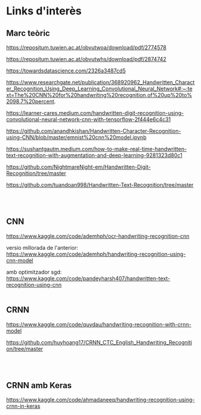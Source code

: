 # Links d'interès


## **Marc teòric**

https://repositum.tuwien.ac.at/obvutwoa/download/pdf/2774578

https://repositum.tuwien.ac.at/obvutwhs/download/pdf/2874742

https://towardsdatascience.com/2326a3487cd5

https://www.researchgate.net/publication/368920962_Handwritten_Character_Recognition_Using_Deep_Learning_Convolutional_Neural_Network#:~:text=The%20CNN%20for%20handwriting%20recognition,of%20up%20to%2098.7%20percent.

https://learner-cares.medium.com/handwritten-digit-recognition-using-convolutional-neural-network-cnn-with-tensorflow-2f444e6c4c31

https://github.com/anandhkishan/Handwritten-Character-Recognition-using-CNN/blob/master/emnist%20cnn%20model.ipynb

https://sushantgautm.medium.com/how-to-make-real-time-handwritten-text-recognition-with-augmentation-and-deep-learning-9281323d80c1

https://github.com/NightmareNight-em/Handwritten-Digit-Recognition/tree/master

https://github.com/tuandoan998/Handwritten-Text-Recognition/tree/master

<br /><br />




## **CNN**

https://www.kaggle.com/code/ademhph/ocr-handwriting-recognition-cnn

versio millorada de l'anterior: https://www.kaggle.com/code/ademhph/handwriting-recognition-using-cnn-model

amb optimitzador sgd: https://www.kaggle.com/code/pandeyharsh407/handwritten-text-recognition-using-cnn
<br /><br />




## **CRNN**

https://www.kaggle.com/code/quydau/handwriting-recognition-with-crnn-model

https://github.com/huyhoang17/CRNN_CTC_English_Handwriting_Recognition/tree/master

<br /><br />



## **CRNN amb Keras**
https://www.kaggle.com/code/ahmadaneeq/handwriting-recognition-using-crnn-in-keras
